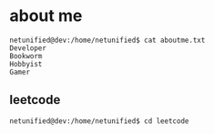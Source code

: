 # about me 

```console
netunified@dev:/home/netunified$ cat aboutme.txt
Developer
Bookworm
Hobbyist
Gamer
```

## leetcode

```console
netunified@dev:/home/netunified$ cd leetcode
```
